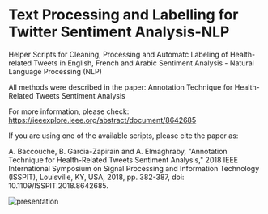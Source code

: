 # Text Processing and Labelling for Twitter Sentiment Analysis-NLP
Helper Scripts for Cleaning, Processing and Automatc Labeling of Health-related Tweets in English, French and Arabic
Sentiment Analysis - Natural Language Processing (NLP)

All methods were described in the paper: Annotation Technique for Health-Related Tweets Sentiment Analysis

For more information, please check: https://ieeexplore.ieee.org/abstract/document/8642685

If you are using one of the available scripts, please cite the paper as:

A. Baccouche, B. Garcia-Zapirain and A. Elmaghraby, "Annotation Technique for Health-Related Tweets Sentiment Analysis," 2018 IEEE International Symposium on Signal Processing and Information Technology (ISSPIT), Louisville, KY, USA, 2018, pp. 382-387, doi: 10.1109/ISSPIT.2018.8642685.


![presentation](https://user-images.githubusercontent.com/51833664/113951450-977e3a80-97e1-11eb-9ff5-5e4207f071bb.png)

